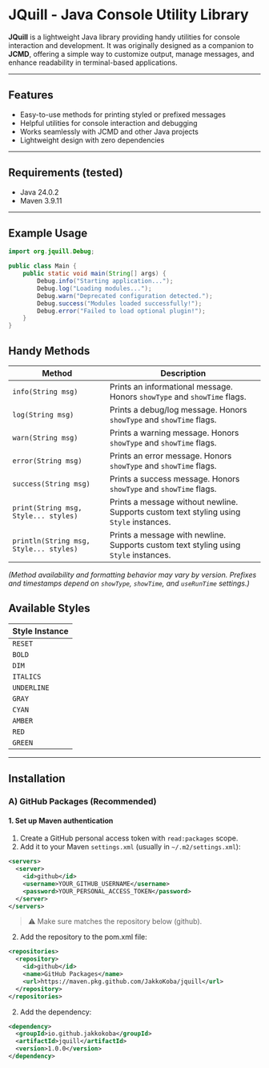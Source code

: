 # JQuill - Java Console Utility Library

**JQuill** is a lightweight Java library providing handy utilities for console interaction and development.
It was originally designed as a companion to **JCMD**, offering a simple way to customize output, manage messages, and enhance readability in terminal-based applications.

---

## Features

* Easy-to-use methods for printing styled or prefixed messages
* Helpful utilities for console interaction and debugging
* Works seamlessly with JCMD and other Java projects
* Lightweight design with zero dependencies

---

## Requirements (tested)

* Java 24.0.2
* Maven 3.9.11

---

## Example Usage

```java
import org.jquill.Debug;

public class Main {
    public static void main(String[] args) {
        Debug.info("Starting application...");
        Debug.log("Loading modules...");
        Debug.warn("Deprecated configuration detected.");
        Debug.success("Modules loaded successfully!");
        Debug.error("Failed to load optional plugin!");
    }
}
```

## Handy Methods

| Method                                 | Description                                                                             |
|----------------------------------------|-----------------------------------------------------------------------------------------|
| `info(String msg)`                     | Prints an informational message. Honors `showType` and `showTime` flags.                |
| `log(String msg)`                      | Prints a debug/log message. Honors `showType` and `showTime` flags.                     |
| `warn(String msg)`                     | Prints a warning message. Honors `showType` and `showTime` flags.                       |
| `error(String msg)`                    | Prints an error message. Honors `showType` and `showTime` flags.                        |
| `success(String msg)`                  | Prints a success message. Honors `showType` and `showTime` flags.                       |
| `print(String msg, Style... styles)`   | Prints a message without newline. Supports custom text styling using `Style` instances. |
| `println(String msg, Style... styles)` | Prints a message with newline. Supports custom text styling using `Style` instances.        |

*(Method availability and formatting behavior may vary by version. Prefixes and timestamps depend on `showType`, `showTime`, and `useRunTime` settings.)*

## Available Styles

| Style Instance |
|----------------|
| `RESET`        |
| `BOLD`         |
| `DIM`          |
| `ITALICS`      |
| `UNDERLINE`    |
| `GRAY`         |
| `CYAN`         |
| `AMBER`        |
| `RED`          |
| `GREEN`        |


---
## Installation

### A) GitHub Packages (Recommended)

#### 1. Set up Maven authentication
1. Create a GitHub personal access token with `read:packages` scope.
2. Add it to your Maven `settings.xml` (usually in `~/.m2/settings.xml`):
```xml
<servers>
  <server>
    <id>github</id>
    <username>YOUR_GITHUB_USERNAME</username>
    <password>YOUR_PERSONAL_ACCESS_TOKEN</password>
  </server>
</servers>
```

> ⚠️ Make sure <id> matches the repository <id> below (github).

2. Add the repository to the pom.xml file:
```xml
<repositories>
  <repository>
    <id>github</id>
    <name>GitHub Packages</name>
    <url>https://maven.pkg.github.com/JakkoKoba/jquill</url>
  </repository>
</repositories>
```

2. Add the dependency:
```xml
<dependency>
  <groupId>io.github.jakkokoba</groupId>
  <artifactId>jquill</artifactId>
  <version>1.0.0</version>
</dependency>
```